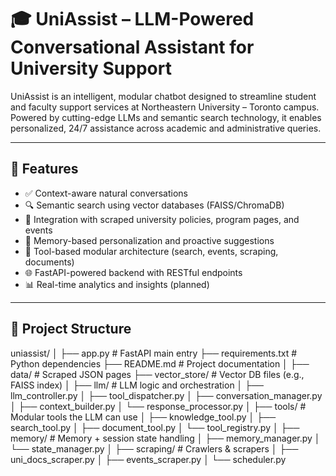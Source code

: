 # 🎓 UniAssist – LLM-Powered Conversational Assistant for University Support

UniAssist is an intelligent, modular chatbot designed to streamline student and faculty support services at Northeastern University – Toronto campus. Powered by cutting-edge LLMs and semantic search technology, it enables personalized, 24/7 assistance across academic and administrative queries.

---

## 🚀 Features

- ✅ Context-aware natural conversations
- 🔍 Semantic search using vector databases (FAISS/ChromaDB)
- 📄 Integration with scraped university policies, program pages, and events
- 💬 Memory-based personalization and proactive suggestions
- 🔌 Tool-based modular architecture (search, events, scraping, documents)
- 🌐 FastAPI-powered backend with RESTful endpoints
- 📊 Real-time analytics and insights (planned)

---

## 📁 Project Structure

uniassist/ │ ├── app.py # FastAPI main entry ├── requirements.txt # Python dependencies ├── README.md # Project documentation │ ├── data/ # Scraped JSON pages ├── vector_store/ # Vector DB files (e.g., FAISS index) │ ├── llm/ # LLM logic and orchestration │ ├── llm_controller.py │ ├── tool_dispatcher.py │ ├── conversation_manager.py │ ├── context_builder.py │ └── response_processor.py │ ├── tools/ # Modular tools the LLM can use │ ├── knowledge_tool.py │ ├── search_tool.py │ ├── document_tool.py │ └── tool_registry.py │ ├── memory/ # Memory + session state handling │ ├── memory_manager.py │ └── state_manager.py │ ├── scraping/ # Crawlers & scrapers │ ├── uni_docs_scraper.py │ ├── events_scraper.py │ └── scheduler.py
